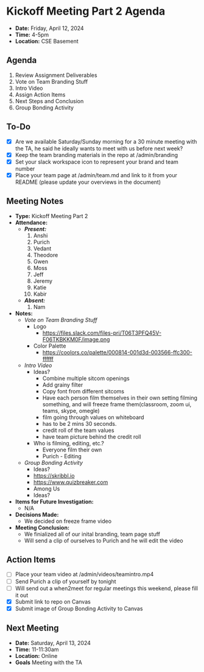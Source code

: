 # Kickoff Meeting Part 2 Agenda

- **Date:** Friday, April 12, 2024
- **Time:** 4-5pm
- **Location:** CSE Basement

## Agenda

1. Review Assignment Deliverables
2. Vote on Team Branding Stuff
3. Intro Video
4. Assign Action Items
5. Next Steps and Conclusion
6. Group Bonding Activity

## To-Do

- [x] Are we available Saturday/Sunday morning for a 30 minute meeting with the TA, he said he ideally wants to meet with us before next week?
- [x] Keep the team branding materials in the repo at /admin/branding
- [x] Set your slack workspace icon to represent your brand and team number
- [x] Place your team page at /admin/team.md and link to it from your README (please update your overviews in the document)

## Meeting Notes

- **Type:** Kickoff Meeting Part 2
- **Attendance:**
  - ***Present:***
    1. Anshi
    2. Purich
    3. Vedant
    4. Theodore
    5. Gwen
    6. Moss
    7. Jeff
    8. Jeremy
    9. Katie
    10. Kabir
  - ***Absent:***
    1. Nam
- **Notes:**
  - *Vote on Team Branding Stuff*
      - Logo
          - https://files.slack.com/files-pri/T06T3PFQ45V-F06TKBKKM0F/image.png
      - Color Palette
          - https://coolors.co/palette/000814-001d3d-003566-ffc300-ffffff
  - *Intro Video*
    - Ideas?
        - Combine multiple sitcom openings
        - Add grainy filter
        - Copy font from different sitcoms
        - Have each person film themselves in their own setting filming something, and will freeze frame them(classroom, zoom ui, teams, skype, omegle)
        - film going through values on whiteboard
        - has to be 2 mins 30 seconds.
        - credit roll of the team values 
        - have team picture behind the credit roll
    - Who is filming, editing, etc.?
        - Everyone film their own
        - Purich - Editing
  - *Group Bonding Activity*
      - Ideas?
      - https://skribbl.io
      - https://www.quizbreaker.com
      - Among Us
      - Ideas?
- **Items for Future Investigation:**
  - N/A
- **Decisions Made:**
  - We decided on freeze frame video
- **Meeting Conclusion:** 
  - We finialized all of our inital branding, team page stuff
  - Will send a clip of ourselves to Purich and he will edit the video 

## Action Items

- [ ] Place your team video at /admin/videos/teamintro.mp4
- [ ] Send Purich a clip of yourself by tonight
- [ ] Will send out a when2meet for regular meetings this weekend, please fill it out
- [x] Submit link to repo on Canvas
- [x] Submit image of Group Bonding Activity to Canvas

## Next Meeting

- **Date:** Saturday, April 13, 2024
- **Time:** 11-11:30am
- **Location:** Online
- **Goals** Meeting with the TA
